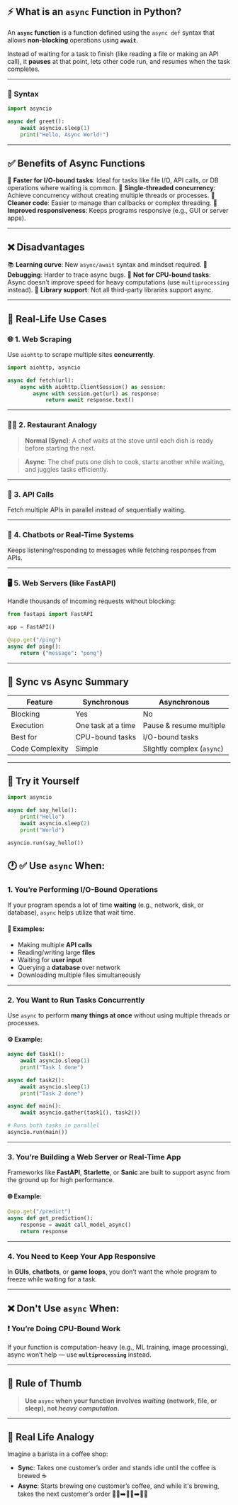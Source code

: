 ## ⚡ What is an `async` Function in Python?

An **`async` function** is a function defined using the `async def` syntax that allows **non-blocking** operations using **`await`**.

Instead of waiting for a task to finish (like reading a file or making an API call), it **pauses** at that point, lets other code run, and resumes when the task completes.

---

### 🧠 Syntax

```python
import asyncio

async def greet():
    await asyncio.sleep(1)
    print("Hello, Async World!")
```

---

## ✅ Benefits of Async Functions

🚀 **Faster for I/O-bound tasks**: Ideal for tasks like file I/O, API calls, or DB operations where waiting is common.
🧵 **Single-threaded concurrency**: Achieve concurrency without creating multiple threads or processes.
🧼 **Cleaner code**: Easier to manage than callbacks or complex threading.
🔄 **Improved responsiveness**: Keeps programs responsive (e.g., GUI or server apps).

---

## ❌ Disadvantages

📚 **Learning curve**: New `async/await` syntax and mindset required.
🐞 **Debugging**: Harder to trace async bugs.
🧵 **Not for CPU-bound tasks**: Async doesn't improve speed for heavy computations (use `multiprocessing` instead).
🔄 **Library support**: Not all third-party libraries support async.

---

## 🧰 Real-Life Use Cases

### 🌐 1. Web Scraping

Use `aiohttp` to scrape multiple sites **concurrently**.

```python
import aiohttp, asyncio

async def fetch(url):
    async with aiohttp.ClientSession() as session:
        async with session.get(url) as response:
            return await response.text()
```

---

### 🧑‍🍳 2. Restaurant Analogy

> **Normal (Sync)**: A chef waits at the stove until each dish is ready before starting the next.

> **Async**: The chef puts one dish to cook, starts another while waiting, and juggles tasks efficiently.

---

### 📡 3. API Calls

Fetch multiple APIs in parallel instead of sequentially waiting.

---

### 🔄 4. Chatbots or Real-Time Systems

Keeps listening/responding to messages while fetching responses from APIs.

---

### 🖥️ 5. Web Servers (like FastAPI)

Handle thousands of incoming requests without blocking:

```python
from fastapi import FastAPI

app = FastAPI()

@app.get("/ping")
async def ping():
    return {"message": "pong"}
```

---

## 🔁 Sync vs Async Summary

| Feature         | Synchronous        | Asynchronous               |
| --------------- | ------------------ | -------------------------- |
| Blocking        | Yes                | No                         |
| Execution       | One task at a time | Pause & resume multiple    |
| Best for        | CPU-bound tasks    | I/O-bound tasks            |
| Code Complexity | Simple             | Slightly complex (`async`) |

---

## 🧪 Try it Yourself

```python
import asyncio

async def say_hello():
    print("Hello")
    await asyncio.sleep(2)
    print("World")

asyncio.run(say_hello())
```

## 🕐 ✅ Use `async` When:

### 1. **You’re Performing I/O-Bound Operations**

If your program spends a lot of time **waiting** (e.g., network, disk, or database), `async` helps utilize that wait time.

#### 📡 Examples:

* Making multiple **API calls**
* Reading/writing large **files**
* Waiting for **user input**
* Querying a **database** over network
* Downloading multiple files simultaneously

---

### 2. **You Want to Run Tasks Concurrently**

Use `async` to perform **many things at once** without using multiple threads or processes.

#### ⚙️ Example:

```python
async def task1():
    await asyncio.sleep(1)
    print("Task 1 done")

async def task2():
    await asyncio.sleep(1)
    print("Task 2 done")

async def main():
    await asyncio.gather(task1(), task2())

# Runs both tasks in parallel
asyncio.run(main())
```

---

### 3. **You’re Building a Web Server or Real-Time App**

Frameworks like **FastAPI**, **Starlette**, or **Sanic** are built to support async from the ground up for high performance.

#### 🌐 Example:

```python
@app.get("/predict")
async def get_prediction():
    response = await call_model_async()
    return response
```

---

### 4. **You Need to Keep Your App Responsive**

In **GUIs**, **chatbots**, or **game loops**, you don’t want the whole program to freeze while waiting for a task.

---

## ❌ Don't Use `async` When:

### ❗ You’re Doing CPU-Bound Work

If your function is computation-heavy (e.g., ML training, image processing), async won’t help — use **`multiprocessing`** instead.

---

## 🧠 Rule of Thumb

> **Use `async` when your function involves *waiting* (network, file, or sleep), not *heavy computation*.**

---

## 🔁 Real Life Analogy

Imagine a barista in a coffee shop:

* **Sync**: Takes one customer’s order and stands idle until the coffee is brewed ☕
* **Async**: Starts brewing one customer’s coffee, and while it's brewing, takes the next customer’s order 👨‍🍳➡️👩‍🍳➡️👨‍🍳
